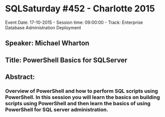 # SQLSaturday #452 - Charlotte 2015
Event Date: 17-10-2015 - Session time: 09:00:00 - Track: Enterprise Database Administration  Deployment
## Speaker: Michael Wharton
## Title: PowerShell Basics for SQLServer
## Abstract:
### Overview of PowerShell and how to perform SQL scripts using PowerShell.  In this session you will learn the basics on building scripts using PowerShell and then learn the basics of using PowerShell for SQL server administration.
